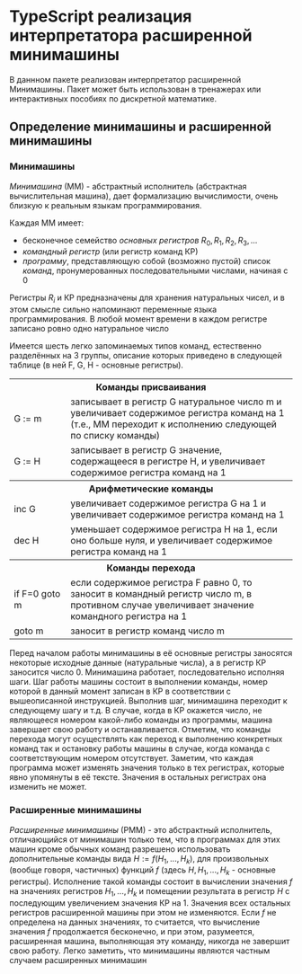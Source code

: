 # TypeScript реализация интерпретатора расширенной минимашины

В даннном пакете реализован интерпретатор расширенной Минимашины. Пакет может быть использован в тренажерах или интерактивных пособиях по дискретной математике.   


## Определение минимашины и расширенной минимашины

### Минимашины

*Минимашина* (ММ) - абстрактный исполнитель (абстрактная вычислительная машина), дает формализацию вычислимости, очень близкую к реальным языкам программирования.

Каждая ММ имеет:
- бесконечное семейство *основных регистров* $R_0, R_1, R_2, R_3, ...$
- *командный регистр* (или регистр команд КР)
- *программу*, представляющую собой (возможно пустой) список *команд*, пронумерованных последовательными числами, начиная с 0

Регистры $R_i$ и КР предназначены для хранения натуральных чисел, и в этом смысле сильно напоминают переменные языка программирования. В любой момент времени в каждом регистре записано ровно одно натуральное число

Имеется шесть легко запоминаемых типов команд, естественно разделённых на 3 группы, описание которых приведено в следующей таблице (в ней F, G, H - основные регистры).

<table>
  <tr>
    <th colspan="2">Команды присваивания</th>
  </tr>
  <tr>
    <td width="20%">G := m</td>
    <td>
      записывает в регистр G натуральное число m и
      увеличивает содержимое регистра команд на 1 
      (т.е., ММ переходит к исполнению следующей 
      по списку команды)
    </td>
  </tr>
  <tr>
    <td width="20%">G := H</td>
    <td>
      записывает в регистр G значение, содержащееся
      в регистре H, и увеличивает содержимое регистра команд на 1
    </td>
  </tr>
  <tr>
    <th colspan="2">Арифметические команды</th>
  </tr>
  <tr>
    <td width="20%">inc G</td>
    <td> увеличивает содержимое регистра G на 1 и увеличивает содержимое регистра команд на 1 </td>
  </tr>
  <tr>
    <td width="20%">dec H</td>
    <td>
      уменьшает содержимое регистра H на 1, если 
      оно больше нуля, и увеличивает содержимое регистра команд на 1
    </td>
  </tr>
  <tr>
    <th colspan="2">Команды перехода</th>
  </tr>
  <tr>
    <td width="20%">if F=0 goto m</td>
    <td>
      если содержимое регистра F равно 0, то заносит
      в командный регистр число m, в противном случае 
      увеличивает значение командного регистра на 1
    </td>
  </tr>
  <tr>
    <td width="20%">goto m</td>
    <td>заносит в регистр команд число m</td>
  </tr>
</table>


Перед началом работы минимашины в её основные регистры заносятся некоторые исходные данные (натуральные числа), а в регистр КР заносится число 0. Минимашина работает, последовательно исполняя шаги. Шаг работы машины состоит в выполнении команды, номер которой в данный момент записан в КР в соответствии с вышеописанной инструкцией. Выполнив шаг, минимашина переходит к следующему шагу и т.д. В случае, когда в КР окажется число, не являющееся номером какой-либо команды из программы, машина завершает свою работу и останавливается. Отметим, что команды перехода могут осуществлять как переход к выполнению конкретных команд так и остановку работы машины в случае, когда команда с соответствующим номером отсутствует. Заметим, что каждая программа может изменять значения только в тех регистрах, которые явно упомянуты в её тексте. Значения в остальных регистрах она изменить не может.


### Расширенные минимашины

*Расширенные минимашины* (РММ) - это абстрактный исполнитель, отличающийся от минимашин только тем, что в программах для этих машин кроме обычных команд разрешено использовать дополнительные команды вида $H:=f(H_1,...,H_k)$, для произвольных (вообще говоря, частичных) функций $f$ (здесь $H, H_1,...,H_k$ - основные регистры). Исполнение такой команды состоит в вычислении значения $f$ на значениях регистров $H_1,...,H_k$ и помещении результата в регистр $H$ с последующим увеличением значения КР на 1. Значения всех остальных регистров расширенной машины при этом не изменяются. Если $f$ не определена на данных значениях, то считается, что вычисление значения $f$ продолжается бесконечно, и при этом, разумеется, расширенная машина, выполняющая эту команду, никогда не завершит свою работу. Легко заметить, что минимашины являются частным случаем расширенных минимашин
